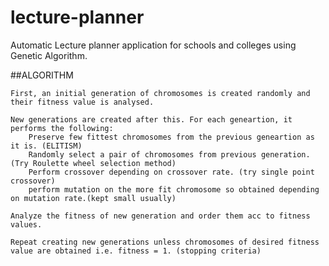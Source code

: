 # lecture-planner
Automatic Lecture planner application for schools and colleges
using Genetic Algorithm.

##ALGORITHM

    First, an initial generation of chromosomes is created randomly and their fitness value is analysed.

    New generations are created after this. For each geneartion, it performs the following:
        Preserve few fittest chromosomes from the previous geneartion as it is. (ELITISM)
        Randomly select a pair of chromosomes from previous generation. (Try Roulette wheel selection method)
        Perform crossover depending on crossover rate. (try single point crossover)
        perform mutation on the more fit chromosome so obtained depending on mutation rate.(kept small usually)

    Analyze the fitness of new generation and order them acc to fitness values.

    Repeat creating new generations unless chromosomes of desired fitness value are obtained i.e. fitness = 1. (stopping criteria)
